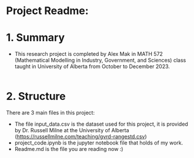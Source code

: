 # Project Readme:

# 1. Summary
* This research project is completed by Alex Mak in MATH 572 (Mathematical Modelling in Industry, Government, and Sciences) class taught in University of Alberta from October to December 2023.
<br></br>

# 2. Structure 
There are 3 main files in this project:
* The file input_data.csv is the dataset used for this project, it is provided by Dr. Russell Milne at the University of Alberta (https://russellmilne.com/teaching/gvrd-rangestd.csv)
* project_code.ipynb is the jupyter notebook file that holds of my work.
* Readme.md is the file you are reading now :)


